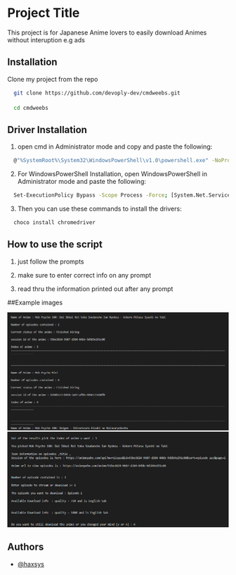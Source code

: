 
# Project Title

This project is for Japanese Anime lovers to easily download Animes without interuption e.g ads


## Installation

Clone my project from the repo

```bash
  git clone https://github.com/devoply-dev/cmdweebs.git

  cd cmdweebs
```
Driver Installation
--------------------

1. open cmd in Administrator mode and copy and paste the following:
```bash
  @"%SystemRoot%\System32\WindowsPowerShell\v1.0\powershell.exe" -NoProfile -InputFormat None -ExecutionPolicy Bypass -Command "[System.Net.ServicePointManager]::SecurityProtocol = 3072; iex ((New-Object System.Net.WebClient).DownloadString('https://community.chocolatey.org/install.ps1'))" && SET "PATH=%PATH%;%ALLUSERSPROFILE%\chocolatey\bin"
```

2. For WindowsPowerShell Installation, open WindowsPowerShell in Administrator mode and paste the following:
```bash
  Set-ExecutionPolicy Bypass -Scope Process -Force; [System.Net.ServicePointManager]::SecurityProtocol = [System.Net.ServicePointManager]::SecurityProtocol -bor 3072; iex ((New-Object System.Net.WebClient).DownloadString('https://community.chocolatey.org/install.ps1'))
```

3. Then you can use these commands to install the drivers:
```bash
  choco install chromedriver
```

How to use the script
----------------

1. just follow the prompts

2. make sure to enter correct info on any prompt

3. read thru the information printed out after any prompt

##Example images

<img src="https://github.com/devoply-dev/cmdweeebs/blob/main/test%20img/project%20shot1.png" alt="Terminal"/>
<img src="https://github.com/devoply-dev/cmdweeebs/blob/main/test%20img/project%20shot%20two.png" alt="Terminal"/>

## Authors

- [@haxsys](https://github.com/devoply-dev)
